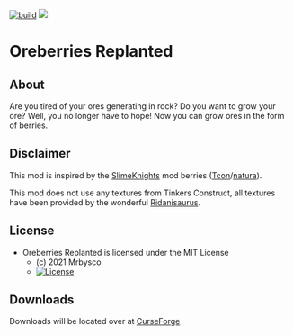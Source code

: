 [![build](https://github.com/Mrbysco/OreBerries-Replanted/actions/workflows/build.yml/badge.svg)](https://github.com/Mrbysco/OreBerries-Replanted/actions/workflows/build.yml)
[![](http://cf.way2muchnoise.eu/versions/454062.svg)](https://www.curseforge.com/minecraft/mc-mods/oreberries-replanted)

# Oreberries Replanted #

## About ##
Are you tired of your ores generating in rock? Do you want to grow your ore? Well, you no longer have to hope! Now you can grow ores in the form of berries.

## Disclaimer ##
This mod is inspired by the [SlimeKnights](https://github.com/SlimeKnights/) mod berries ([Tcon](https://www.curseforge.com/minecraft/mc-mods/tinkers-construct)/[natura](https://www.curseforge.com/minecraft/mc-mods/natura)).

This mod does not use any textures from Tinkers Construct, all textures have been provided by the wonderful [Ridanisaurus](https://www.curseforge.com/members/ridanisaurus/followers).

## License ##
* Oreberries Replanted is licensed under the MIT License
  - (c) 2021 Mrbysco
  - [![License](https://img.shields.io/badge/License-MIT-red.svg?style=flat)](http://opensource.org/licenses/MIT)

## Downloads ##
Downloads will be located over at [CurseForge](https://www.curseforge.com/minecraft/mc-mods/oreberries-replanted)
